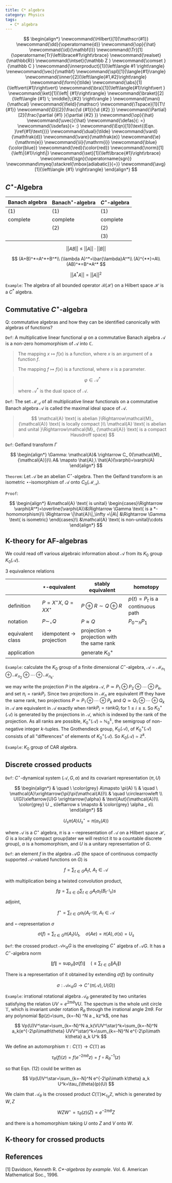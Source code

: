 ```yaml
---
title: C* algebra
category: Physics
tags:
  - C* algebra
---
```


$$
\begin{align*}
\newcommand{\Hilbert}[1]{\mathscr{#1}}
\newcommand{\dd}{\operatorname{d}}
\newcommand{\op}{\hat}
\newcommand{\id}{\mathbf{I}}
\newcommand{\Tr}[1]{\operatorname{Tr}\left\lbrace#1\right\rbrace}
\newcommand{\realset}{\mathbb{R}}
\newcommand{\intset}{\mathbb Z }
\newcommand{\comset }{\mathbb C }
\newcommand{\innerproduct}[1]{\left\langle #1 \right\rangle}
\renewcommand{\vec}{\mathbf}
\newcommand{\spl}[1]{\langle{#1}\rangle}
\newcommand{\inner}[2]{\left\langle{#1,#2}\right\rangle}
\newcommand{\form}{\tilde}
\newcommand{\abs}[1]{\left\vert{#1}\right\vert}
\newcommand{\bra}[1]{\left\langle{#1}\right\vert }
\newcommand{\ket}[1]{\left| {#1}\right\rangle}
\newcommand{\braket}[2]{\left\langle {#1} \; \middle|\;{#2} \right\rangle }
\newcommand{\mani}{\mathcal}
\newcommand{\field}{\mathscr}
\newcommand{\Tspace}[1]{T\! {#1}}
\newcommand{\D}[2]{\frac{\d {#1}}{\d {#2} }}
\newcommand{\Partial}[2]{\frac{\partial {#1} }{\partial {#2} }}
\newcommand{\op}{\hat}
\newcommand{\uvec}{\hat}
\newcommand{\defas}{: =}
\newcommand{\isdefas}{= :}
\newcommand{\Eqn}[1]{\text{(Eqn. }\ref{#1}\text{)}}
\newcommand{\dual}{\tilde}
\newcommand{\vard}{\mathfrak{d}}
\newcommand{\vare}{\mathfrak{e}}
\newcommand{\e}{\mathrm{e}}
\newcommand{\ii}{\mathrm{i}}
\newcommand{\blue}{\color{blue}}
\newcommand{\red}{\color{red}}
\newcommand{\norm}[1]{\left\|{#1}\right\|}
\newcommand{\set}[1]{\left\lbrace{#1}\right\rbrace}
\newcommand{\sgn}{\operatorname{sgn}}
\newcommand\myeq{\stackrel{\mbox{adiabatic}}{=}}
\newcommand{\avg}[1]{\left\langle {#1} \right\rangle}
\end{align*}
$$


## $C^\star$-Algebra

| Banach algebra | Banach$^\star$-algebra | $C^\star$-algebra |
| -------------- | ---------------------- | ----------------- |
| (1)            | (1)                    | (1)               |
| complete       | complete               | complete          |
|                | (2)                    | (2)               |
|                |                        | (3)               |


$$
||AB||\le||A||\cdot||B||
$$


$$
(A+B)^*=A^*+B^*\\
(\lambda A)^*=\bar{\lambda}A^*\\
(A)^{**}=A\\
(AB)^*=B^*A^*
$$



$$
||A^*A||=||A||^2
$$

`Example`: The algebra of all bounded operator $\mathcal{B}(\mathcal{H})$ on a Hilbert space $\mathcal{H}$ is a $C^*$ algebra.


## Commutative $C^\star$-algebra

Q: commutative algebras and how they can be identified canonically with algebras of functions?

`Def`: A multiplicative linear functional $\varphi$ on a commutative Banach algebra $\mathcal{A}$ is a non-zero homomorphism of $\mathcal{A}$ into $\mathbb{C}$.

>The mapping $x\mapsto f(x)$ is a function, where $x$ is an argument of a function $f$.
>
>The mapping $f\mapsto f(x)$ is a functional, where $x$ is a parameter.

>$$
>\varphi\in \mathcal{A}^*
>$$
>
>where $\mathcal{A}^*$ is the dual space of $\mathcal{A}$.

`Def`: The set $\mathcal{M}_ {\mathcal{A}}$ of all multiplicative linear functionals on a commutative Banach algebra $\mathcal{A}$ is called the maximal ideal space of $\mathcal{A}$.

>$$
>\mathcal{A} \text{ is abelian }\Rightarrow\mathcal{M}_ {\mathcal{A}} \text{ is locally compact }\\
>\mathcal{A} \text{ is abelian and unital }\Rightarrow\mathcal{M}_ {\mathcal{A}} \text{ is a compact Hausdroff space}
>$$

`Def`: Gelfand transform $\Gamma$

$$
\begin{align*}
\Gamma: \mathcal{A}& \rightarrow C_ 0(\mathcal{M}_ {\mathcal{A}})\\
A& \mapsto \hat{A},\ \hat{A}(\varphi)=\varphi(A)
\end{align*}
$$

`Theorem`: Let $\mathcal{A}$ be an abelian $C^\star$-algebra. Then the Gelfand transform is an isometric $\star$-isomorphism of $\mathcal{A}$ onto $C_0(\mathcal{M}_ \mathcal{A})$.

`Proof`: 

$$
\begin{align*}
&\mathcal{A} \text{ is unital} \begin{cases}\Rightarrow \varphi(A^*)=\overline{\varphi(A)}&\Rightarrow \Gamma \text{ is a *-homomorphism}\\
\Rightarrow \|\hat{A}\|_\infty =\|A\| &\Rightarrow \Gamma \text{ is isometric}
\end{cases}\\
&\mathcal{A} \text{ is non-unital}\cdots
\end{align*}
$$


## K-theory for AF-algebras

We could read off various algebraic information about $\mathcal{A}$ from its $K_0$ group $K_0(\mathcal{A})$.

3 equivalence relations

|                   | $\star$-equivalent                  | stably equivalent                                      | homotopy                        |
| ----------------- | ----------------------------------- | ------------------------------------------------------ | ------------------------------- |
| definition        | $P=X^\star X,\ Q=XX^\star$          | $P\oplus R\sim Q\oplus R$                              | $p(t)=P_t$ is a continuous path |
| notation          | $P\sim_\star Q$                     | $P\approx Q$                                           | $P_0\sim_h P_1$                 |
| equivalent  class | idempotent $\rightarrow$ projection | projection $\rightarrow$ projection with the same rank |                                 |
| application       |                                     | generate $K^+ _ 0$                                       |                                 |

`Example`: calculate the $K_0$ group of a finite dimensional $C^\star$-algebra, $\mathcal{A}\simeq \mathcal{M}_ {n _ 1} \oplus \mathcal{M}_ {n _ 2}\oplus \cdots\oplus \mathcal{M}_ {n _ k}$. 

we may write the projection $P$ in the algebra $\mathcal{A}$, $P\simeq P _ 1\oplus P _ 2\oplus\cdots\oplus P _ k$, and set $\pi _ i=\text{rank} P _ i$. Since two projections in $\mathcal{M} _ n$ are equivalent iff they have the same rank, two projections $P\simeq P _ 1\oplus\cdots\oplus P _ k$ and $Q\simeq Q _ 1\oplus\cdots\oplus Q _ k$ in $\mathcal{A}$ are equivalent in $\mathcal{A}$ exactly when $\text{rank}P _ i=\text{rank}Q _ i$ for $1\le i\le s$. So $K ^ +  _  0(\mathcal{A})$ is generated by the projections in $\mathcal{A}$, which is indexed by the rank of the projection. As all ranks are possible, $K^+  _  0(\mathcal{A})\simeq\mathbb{\mathbb{N}^k _ 0}$, the semigroup of non-negative integer $k$-tuples. The Grothendieck group, $K _ 0(\mathcal{A})$, of $K^+  _  0(\mathcal{A})$ consists of all "differences" of elements of $K^+  _  0(\mathcal{A})$. So $K _ 0(\mathcal{A})\simeq \mathbb{Z}^k$.

`Example`: $K _ 0$ group of CAR algebra.

## Discrete crossed products

`Def`: $C^\star$-dynamical system $(\mathcal{A},G,\alpha)$ and its covariant representation $(\pi,U)$

$$
\begin{align*}
& \quad \  \color{grey} A\mapsto \pi(A) \\
& \quad \  \mathcal{A}\xrightarrow{\pi}\pi(\mathcal{A})\\
& \quad \circlearrowleft \\
U(G)\xleftarrow{U}G \xrightarrow{\alpha} & \text{Aut}(\mathcal{A})\\
\color{grey} U _ s\leftarrow s \mapsto & \color{grey} \alpha _ s\\
\end{align*}
$$

$$
U _ s\pi(A) U _ s^\star=\pi(\alpha _ s(A))
$$

where $\mathcal{A}$ is a $C^\star$ algebra, $\pi$ is a $\star$-representation of $\mathcal{A}$ on a Hilbert space $\mathcal{H}$, $G$ is a locally compact group(later we will restrict it to a countable discrete group), $\alpha$ is a homomorphism, and $U$ is a unitary representation of $G$.

`Def`: an element $f$ in the algebra $\mathcal{A}G$ (the space of continuous compactly supported $\mathcal{A}$-valued functions on $G$) is

$$
f=\sum _ {t\in G} A _ t t,\ A _ t\in \mathcal{A}
$$

with multiplication being a twisted convolution product, 

$$
fg=\sum _ {s\in G}\sum _ {t\in G} A _ t \alpha _ t (B _ {t^{-1}s})s
$$

adjoint, 

$$
f^\star=\sum _ {t\in G} \alpha _ t(A _ {t^{-1}}) t,\ A _ t\in \mathcal{A}
$$

and $\star$-representation $\sigma$

$$
\sigma(f)=\sum _ {t\in G} \pi(A _ t) U _ t,\quad \sigma(Ae)=\pi(A),\sigma(s)=U _ s
$$

`Def`: the crossed product $\mathcal{A}\ltimes _ \alpha G$ is the enveloping $C^\star$ algebra of $\mathcal{A}G$. It has a $C^\star$-algebra norm 

$$
\|f\|=\sup _ \sigma \|\sigma(f)\|\quad \left(\le \sum _ {t\in G} \|A _ t\|\right)
$$

There is a representation of it obtained by extending $\sigma(f)$ by continuity

$$
\sigma:\mathcal{A}\ltimes _  \alpha G\rightarrow C^\star (\pi(\mathcal{A}),U(G))
$$

`Example`: irrational rotational algebra $\mathcal{A}  _  \theta$ generated by two unitaries satisfying the relation $UV=e^{2\pi\imath\theta}VU$. The spectrum is the whole unit circle $\mathbb{T}$, which is invariant under rotation $R  _  \theta$ through the irrational angle $2\pi \theta$. For any polynomial $p(z)=\sum_ {k=-N} ^N a _ kz^k$, one has 

$$
Vp(U)V^\star=\sum_{k=-N}^N a_k(VUV^\star)^k=\sum_{k=-N}^N a_k(e^{-2\pi\imath\theta} UVV^\star)^k=\sum_{k=-N}^N e^{-2\pi\imath k\theta} a_k U^k
$$

We define an automorphism $\tau:C(\mathbb{T})\rightarrow C(\mathbb{T})$ as

$$
\tau_\theta(f)(z)=f(e^{-2\pi\imath\theta}z)=f\circ R^{-1}_\theta(z)
$$

so that Eqn. (12) could be written as 

$$
Vp(U)V^\star=\sum_{k=-N}^N e^{-2\pi\imath k\theta} a_k U^k=\tau_{\theta}(p)(U)
$$

We claim that $\mathcal{A}_ \theta$ is the crossed product $C(\mathbb{T})\ltimes_ {\tau_ \theta} \mathbb{Z}$, which is generated by $W,Z$

$$
W Z W^\star=\tau_ \theta(z)(Z)=e^{-2\pi\imath\theta} Z
$$

and there is a homomorphism taking $U$ onto $Z$ and $V$ onto $W$.

## K-theory for crossed products



## References

[1] Davidson, Kenneth R. *C\*-algebras by example*. Vol. 6. American Mathematical Soc., 1996.